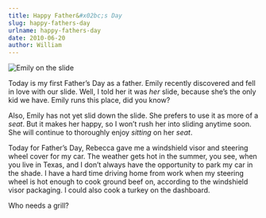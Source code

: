 ```yaml
---
title: Happy Father&#x02bc;s Day
slug: happy-fathers-day
urlname: happy-fathers-day
date: 2010-06-20
author: William
---
```

<img src="{static}/images/2010-06-20-em-slide.jpg" alt="Emily on the slide" class="img-fluid">

Today is my first Father&#x02bc;s Day as a father. Emily recently discovered and
fell in love with our slide. Well, I told her it was *her* slide, because
she&#x02bc;s the only kid we have. Emily runs this place, did you know?

Also, Emily has not yet slid down the slide. She prefers to use it as more of a
*seat*. But it makes her happy, so I won&#x02bc;t rush her into sliding anytime
soon. She will continue to thoroughly enjoy *sitting* on her *seat*.

Today for Father&#x02bc;s Day, Rebecca gave me a windshield visor and steering
wheel cover for my car. The weather gets hot in the summer, you see, when you
live in Texas, and I don&#x02bc;t always have the opportunity to park my car in
the shade. I have a hard time driving home from work when my steering wheel is
hot enough to cook ground beef on, according to the windshield visor packaging.
I could also cook a turkey on the dashboard.

Who needs a grill?
